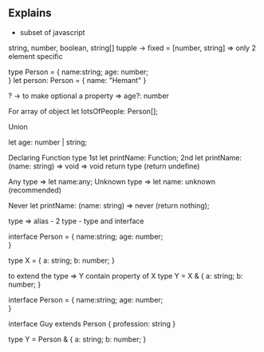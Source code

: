 ## Explains
- subset of javascript

string, number, boolean, string[]
tupple -> fixed = [number, string] => only 2 element specific

type Person = {
  name:string;
  age: number;   
}
let person: Person = {
  name: "Hemant"
}

? -> to make optional a property => age?: number

For array of object
let lotsOfPeople: Person[];

Union

let age: number | string;

Declaring Function type
1st let printName: Function;
2nd let printName: (name: string) => void     => void return type (return undefine)

Any type => let name:any;
Unknown type => let name: unknown   (recommended)

Never
let printName: (name: string) => never (return nothing);

type => alias - 2 type - type and interface

interface Person = {
  name:string;
  age: number;   
}


type X = {
  a: string;
  b: number;
}

to extend the type => Y contain property of X
type Y = X & {
  a: string;
  b: number;
}

interface Person = {
  name:string;
  age: number;   
}

interface Guy extends Person {
  profession: string
}

type Y = Person & {
  a: string;
  b: number;
}